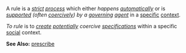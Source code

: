 A rule is a *[strict](https://github.com/gcassel/Modular-Organization-Terminology/blob/master/terms/strict.md) [process](https://github.com/gcassel/Modular-Organization-Terminology/blob/master/terms/process.md)* which either *happens [automatically](https://github.com/gcassel/Modular-Organization-Terminology/blob/master/terms/automate.md)* or is *[supported](https://github.com/gcassel/Modular-Organization-Terminology/blob/master/terms/support.md) (often [coercively](https://github.com/gcassel/Modular-Organization-Terminology/blob/master/terms/coercion.md)) by a [governing](https://github.com/gcassel/Modular-Organization-Terminology/blob/master/terms/govern.md) [agent](https://github.com/gcassel/Modular-Organization-Terminology/blob/master/terms/agent.md)* in a [specific](https://github.com/gcassel/Modular-Organization-Terminology/blob/master/terms/specific.md) [context](https://github.com/gcassel/Modular-Organization-Terminology/blob/master/terms/context.md).

*To rule* is to *[create](https://github.com/gcassel/Modular-Organization-Terminology/blob/master/terms/create.md) [potentially](https://github.com/gcassel/Modular-Organization-Terminology/blob/master/terms/potential.md) coercive [specifications](https://github.com/gcassel/Modular-Organization-Terminology/blob/master/terms/specification.md)* within a specific [social](https://github.com/gcassel/Modular-Organization-Terminology/blob/master/terms/social.md) context. 

**See Also:** [prescribe](https://github.com/gcassel/Modular-Organization-Terminology/blob/master/terms/prescribe.md)
